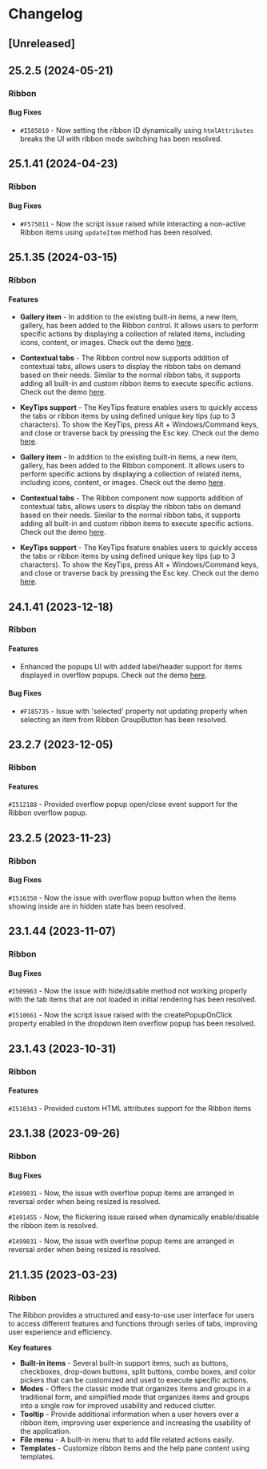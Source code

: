 # Changelog

## [Unreleased]

## 25.2.5 (2024-05-21)

### Ribbon

#### Bug Fixes

- `#I585010` - Now setting the ribbon ID dynamically using `htmlAttributes` breaks the UI with ribbon mode switching has been resolved.

## 25.1.41 (2024-04-23)

### Ribbon

#### Bug Fixes

- `#F575011` - Now the script issue raised while interacting a non-active Ribbon items using `updateItem` method has been resolved.

## 25.1.35 (2024-03-15)

### Ribbon

#### Features

- **Gallery item** - In addition to the existing built-in items, a new item, gallery, has been added to the Ribbon control. It allows users to perform specific actions by displaying a collection of related items, including icons, content, or images. Check out the demo [here](https://ej2.syncfusion.com/demos/#/material3/ribbon/gallery.html).
- **Contextual tabs** - The Ribbon control now supports addition of contextual tabs, allows users to display the ribbon tabs on demand based on their needs. Similar to the normal ribbon tabs, it supports adding all built-in and custom ribbon items to execute specific actions. Check out the demo [here](https://ej2.syncfusion.com/demos/#/material3/ribbon/contextual-tab.html).
- **KeyTips support** - The KeyTips feature enables users to quickly access the tabs or ribbon items by using defined unique key tips (up to 3 characters). To show the KeyTips, press Alt + Windows/Command keys, and close or traverse back by pressing the Esc key.  Check out the demo [here](https://ej2.syncfusion.com/demos/#/material3/ribbon/keytip.html).

- **Gallery item** - In addition to the existing built-in items, a new item, gallery, has been added to the Ribbon component. It allows users to perform specific actions by displaying a collection of related items, including icons, content, or images. Check out the demo [here](https://ej2.syncfusion.com/react/demos/#/material3/ribbon/gallery).
- **Contextual tabs** - The Ribbon component now supports addition of contextual tabs, allows users to display the ribbon tabs on demand based on their needs. Similar to the normal ribbon tabs, it supports adding all built-in and custom ribbon items to execute specific actions. Check out the demo [here](https://ej2.syncfusion.com/react/demos/#/material3/ribbon/contextual).
- **KeyTips support** - The KeyTips feature enables users to quickly access the tabs or ribbon items by using defined unique key tips (up to 3 characters). To show the KeyTips, press Alt + Windows/Command keys, and close or traverse back by pressing the Esc key.  Check out the demo [here](https://ej2.syncfusion.com/react/demos/#/material3/ribbon/keytip).

## 24.1.41 (2023-12-18)

### Ribbon

#### Features

- Enhanced the popups UI with added label/header support for items displayed in overflow popups. Check out the demo [here](https://ej2.syncfusion.com/angular/demos/#/material3/ribbon/resize).

#### Bug Fixes

- `#F185735` - Issue with 'selected' property not updating properly when selecting an item from Ribbon GroupButton has been resolved.

## 23.2.7 (2023-12-05)

### Ribbon

#### Features

`#I512188` - Provided overflow popup open/close event support for the Ribbon overflow popup.


## 23.2.5 (2023-11-23)

### Ribbon

#### Bug Fixes

`#I516350` - Now the issue with overflow popup button when the items showing inside are in hidden state has been resolved.


## 23.1.44 (2023-11-07)

### Ribbon

#### Bug Fixes

`#I509963` - Now the issue with hide/disable method not working properly with the tab items that are not loaded in initial rendering has been resolved.


`#I510661` - Now the script issue raised with the createPopupOnClick property enabled in the dropdown item overflow popup has been resolved.


## 23.1.43 (2023-10-31)

### Ribbon

#### Features

`#I510343` - Provided custom HTML attributes support for the Ribbon items


## 23.1.38 (2023-09-26)

### Ribbon

#### Bug Fixes

`#I499031` - Now, the issue with overflow popup items are arranged in reversal order when being resized is resolved.


`#I491455` - Now, the flickering issue raised when dynamically enable/disable the ribbon item is resolved.


`#I499031` - Now, the issue with overflow popup items are arranged in reversal order when being resized is resolved.


## 21.1.35 (2023-03-23)

### Ribbon

The Ribbon provides a structured and easy-to-use user interface for users to access different features and functions through series of tabs, improving user experience and efficiency.


**Key features**


- **Built-in items** - Several built-in support items, such as buttons, checkboxes, drop-down buttons, split buttons, combo boxes, and color pickers that can be customized and used to execute specific actions.
- **Modes** - Offers the classic mode that organizes items and groups in a traditional form, and simplified mode that organizes items and groups into a single row for improved usability and reduced clutter.
- **Tooltip** - Provide additional information when a user hovers over a ribbon item, improving user experience and increasing the usability of the application.
- **File menu** - A built-in menu that to add file related actions easily.
- **Templates** - Customize ribbon items and the help pane content using templates.


